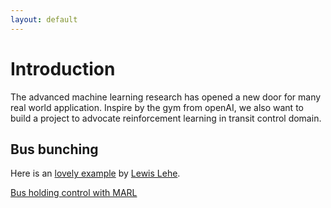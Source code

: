 ```yaml
---
layout: default
---
```


# Introduction

The advanced machine learning research has opened a new door for many real world application. 
Inspire by the gym from openAI, we also want to build a project to advocate reinforcement learning in transit control domain.

## Bus bunching

Here is an [lovely example](https://setosa.io/bus/) by [Lewis Lehe](https://twitter.com/lewislehe).

[Bus holding control with MARL](https://TransitGym.github.io/_layouts/visualize.html)

